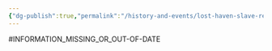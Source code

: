 ```yaml
---
{"dg-publish":true,"permalink":"/history-and-events/lost-haven-slave-revolt/","updated":"2025-08-19T11:57:39.755+01:00"}
---
```


#INFORMATION_MISSING_OR_OUT-OF-DATE 

